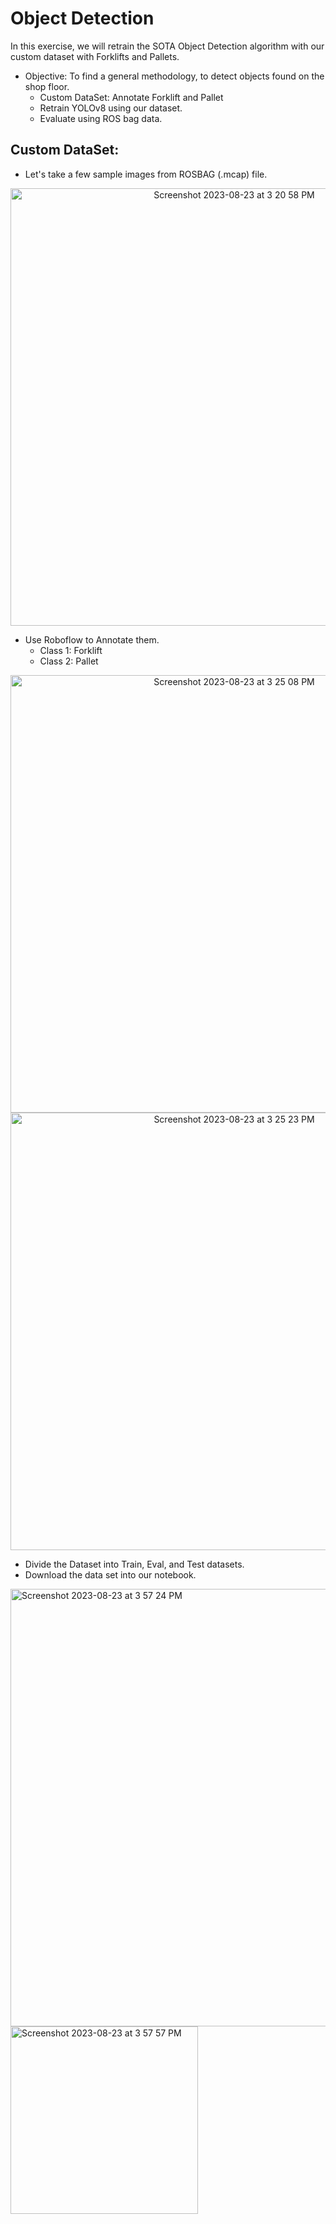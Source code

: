 # Object Detection

In this exercise, we will retrain the SOTA Object Detection algorithm with our custom dataset with Forklifts and Pallets.

- Objective: To find a general methodology, to detect objects found on the shop floor.
  - Custom DataSet: Annotate Forklift and Pallet
  - Retrain YOLOv8 using our dataset.
  - Evaluate using ROS bag data.
 
## Custom DataSet:
- Let's take a few sample images from ROSBAG (.mcap) file.
<p align="center">
<img width="700" alt="Screenshot 2023-08-23 at 3 20 58 PM" src="https://github.com/SaiSugunSegu/perception_sugun_dex/assets/50354583/625ab88b-d9e8-4f21-b139-6f42495453c8">
</p>
  
- Use Roboflow to Annotate them.
  - Class 1: Forklift
  - Class 2: Pallet

<p align="center">
<img width="700" alt="Screenshot 2023-08-23 at 3 25 08 PM" src="https://github.com/SaiSugunSegu/perception_sugun_dex/assets/50354583/8f9ef55f-9091-492b-824f-83f98f963913">
<img width="700" alt="Screenshot 2023-08-23 at 3 25 23 PM" src="https://github.com/SaiSugunSegu/perception_sugun_dex/assets/50354583/7d6b1c39-f654-4eef-96a1-b12ba5f08cbf">
</p>

- Divide the Dataset into Train, Eval, and Test datasets.
- Download the data set into our notebook.
<img width="700" alt="Screenshot 2023-08-23 at 3 57 24 PM" src="https://github.com/SaiSugunSegu/perception_sugun_dex/assets/50354583/f4f72c3f-93b8-474b-b280-c37170c482d0">
<img width="300" alt="Screenshot 2023-08-23 at 3 57 57 PM" src="https://github.com/SaiSugunSegu/perception_sugun_dex/assets/50354583/a9b73808-8250-4500-b248-98b1d2d5c4fe">
</p>
